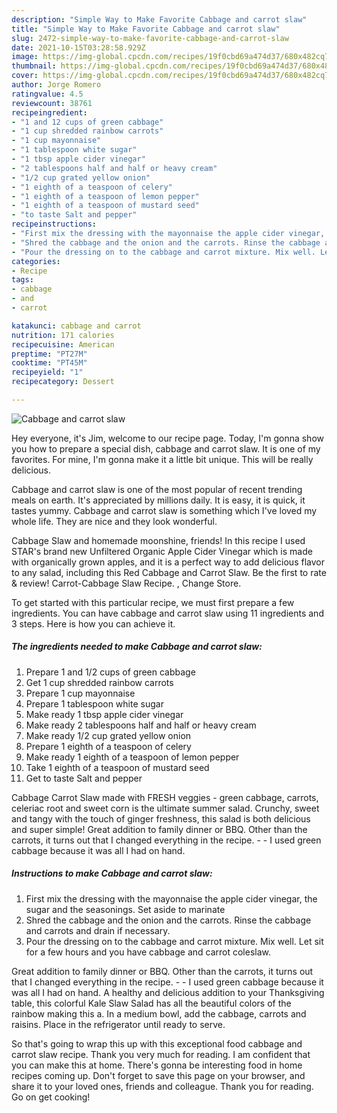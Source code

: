 ```yaml
---
description: "Simple Way to Make Favorite Cabbage and carrot slaw"
title: "Simple Way to Make Favorite Cabbage and carrot slaw"
slug: 2472-simple-way-to-make-favorite-cabbage-and-carrot-slaw
date: 2021-10-15T03:28:58.929Z
image: https://img-global.cpcdn.com/recipes/19f0cbd69a474d37/680x482cq70/cabbage-and-carrot-slaw-recipe-main-photo.jpg
thumbnail: https://img-global.cpcdn.com/recipes/19f0cbd69a474d37/680x482cq70/cabbage-and-carrot-slaw-recipe-main-photo.jpg
cover: https://img-global.cpcdn.com/recipes/19f0cbd69a474d37/680x482cq70/cabbage-and-carrot-slaw-recipe-main-photo.jpg
author: Jorge Romero
ratingvalue: 4.5
reviewcount: 38761
recipeingredient:
- "1 and 12 cups of green cabbage"
- "1 cup shredded rainbow carrots"
- "1 cup mayonnaise"
- "1 tablespoon white sugar"
- "1 tbsp apple cider vinegar"
- "2 tablespoons half and half or heavy cream"
- "1/2 cup grated yellow onion"
- "1 eighth of a teaspoon of celery"
- "1 eighth of a teaspoon of lemon pepper"
- "1 eighth of a teaspoon of mustard seed"
- "to taste Salt and pepper"
recipeinstructions:
- "First mix the dressing with the mayonnaise the apple cider vinegar, the sugar and the seasonings. Set aside to marinate"
- "Shred the cabbage and the onion and the carrots. Rinse the cabbage and carrots and drain if necessary."
- "Pour the dressing on to the cabbage and carrot mixture. Mix well. Let sit for a few hours and you have cabbage and carrot coleslaw."
categories:
- Recipe
tags:
- cabbage
- and
- carrot

katakunci: cabbage and carrot 
nutrition: 171 calories
recipecuisine: American
preptime: "PT27M"
cooktime: "PT45M"
recipeyield: "1"
recipecategory: Dessert

---
```



![Cabbage and carrot slaw](https://img-global.cpcdn.com/recipes/19f0cbd69a474d37/680x482cq70/cabbage-and-carrot-slaw-recipe-main-photo.jpg)

Hey everyone, it's Jim, welcome to our recipe page. Today, I'm gonna show you how to prepare a special dish, cabbage and carrot slaw. It is one of my favorites. For mine, I'm gonna make it a little bit unique. This will be really delicious.

Cabbage and carrot slaw is one of the most popular of recent trending meals on earth. It's appreciated by millions daily. It is easy, it is quick, it tastes yummy. Cabbage and carrot slaw is something which I've loved my whole life. They are nice and they look wonderful.

Cabbage Slaw and homemade moonshine, friends! In this recipe I used STAR&#39;s brand new Unfiltered Organic Apple Cider Vinegar which is made with organically grown apples, and it is a perfect way to add delicious flavor to any salad, including this Red Cabbage and Carrot Slaw. Be the first to rate &amp; review! Carrot-Cabbage Slaw Recipe. , Change Store.


To get started with this particular recipe, we must first prepare a few ingredients. You can have cabbage and carrot slaw using 11 ingredients and 3 steps. Here is how you can achieve it.

<!--inarticleads1-->

##### The ingredients needed to make Cabbage and carrot slaw:

1. Prepare 1 and 1/2 cups of green cabbage
1. Get 1 cup shredded rainbow carrots
1. Prepare 1 cup mayonnaise
1. Prepare 1 tablespoon white sugar
1. Make ready 1 tbsp apple cider vinegar
1. Make ready 2 tablespoons half and half or heavy cream
1. Make ready 1/2 cup grated yellow onion
1. Prepare 1 eighth of a teaspoon of celery
1. Make ready 1 eighth of a teaspoon of lemon pepper
1. Take 1 eighth of a teaspoon of mustard seed
1. Get to taste Salt and pepper


Cabbage Carrot Slaw made with FRESH veggies - green cabbage, carrots, celeriac root and sweet corn is the ultimate summer salad. Crunchy, sweet and tangy with the touch of ginger freshness, this salad is both delicious and super simple! Great addition to family dinner or BBQ. Other than the carrots, it turns out that I changed everything in the recipe. - - I used green cabbage because it was all I had on hand. 

<!--inarticleads2-->

##### Instructions to make Cabbage and carrot slaw:

1. First mix the dressing with the mayonnaise the apple cider vinegar, the sugar and the seasonings. Set aside to marinate
1. Shred the cabbage and the onion and the carrots. Rinse the cabbage and carrots and drain if necessary.
1. Pour the dressing on to the cabbage and carrot mixture. Mix well. Let sit for a few hours and you have cabbage and carrot coleslaw.


Great addition to family dinner or BBQ. Other than the carrots, it turns out that I changed everything in the recipe. - - I used green cabbage because it was all I had on hand. A healthy and delicious addition to your Thanksgiving table, this colorful Kale Slaw Salad has all the beautiful colors of the rainbow making this a. In a medium bowl, add the cabbage, carrots and raisins. Place in the refrigerator until ready to serve. 

So that's going to wrap this up with this exceptional food cabbage and carrot slaw recipe. Thank you very much for reading. I am confident that you can make this at home. There's gonna be interesting food in home recipes coming up. Don't forget to save this page on your browser, and share it to your loved ones, friends and colleague. Thank you for reading. Go on get cooking!
